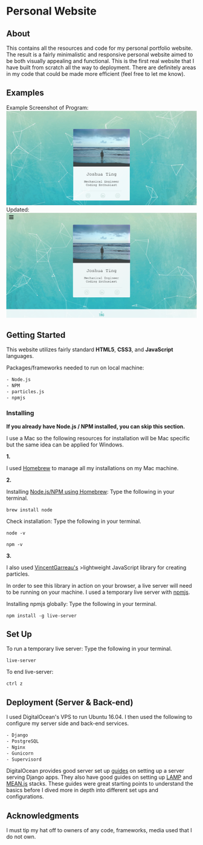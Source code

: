 # Personal Website

## About

This contains all the resources and code for my personal portfolio website. The result is a fairly minimalistic and responsive personal website aimed to be both visually appealing and functional. This is the first real website that I have built from scratch all the way to deployment. There are definitely areas in my code that could be made more efficient (feel free to let me know). 

## Examples

Example Screenshot of Program:
![Example Screenshot](images/screenshot.jpg)
Updated:
![Example Screenshot 2](images/screenshot02.jpg)

## Getting Started

This website utilizes fairly standard **HTML5**, **CSS3**, and **JavaScript** languages. 

Packages/frameworks needed to run on local machine:
```
- Node.js
- NPM
- particles.js
- npmjs
```

### Installing

**If you already have Node.js / NPM installed, you can skip this section.**

I use a Mac so the following resources for installation will be Mac specific but the same idea can be applied for Windows.

**1.**

I used [Homebrew](https://brew.sh/) to manage all my installations on my Mac machine. 

**2.**

Installing [Node.js/NPM using Homebrew](http://blog.teamtreehouse.com/install-node-js-npm-mac):
Type the following in your terminal.
```
brew install node
```
Check installation:
Type the following in your terminal.
```
node -v
```
```
npm -v
```
**3.**

I also used [VincentGarreau's](https://github.com/VincentGarreau/particles.js/) >lightweight JavaScript library for creating particles.

In order to see this library in action on your browser, a live server will need to be running on your machine. I used a temporary live server with [npmjs](https://www.npmjs.com/package/live-server).

Installing npmjs globally:
Type the following in your terminal.
```
npm install -g live-server
```

## Set Up

To run a temporary live server:
Type the following in your terminal.
```
live-server
```

To end live-server:
```
ctrl z
```

## Deployment (Server & Back-end)

I used DigitalOcean's VPS to run Ubuntu 16.04. I then used the following to configure my server side and back-end services. 
```
- Django
- PostgreSQL
- Nginx
- Gunicorn
- Supervisord
```
DigitalOcean provides good server set up [guides](https://www.digitalocean.com/community/tutorials/how-to-set-up-django-with-postgres-nginx-and-gunicorn-on-ubuntu-16-04) on setting up a server serving Django apps. They also have good guides on setting up [LAMP](https://www.digitalocean.com/community/tutorials/how-to-install-linux-apache-mysql-php-lamp-stack-on-ubuntu-16-04) and [MEAN.js](https://www.digitalocean.com/community/tutorials/how-to-install-a-mean-js-stack-on-an-ubuntu-14-04-server) stacks. These guides were great starting points to understand the basics before I dived more in depth into different set ups and configurations.

## Acknowledgments

I must tip my hat off to owners of any code, frameworks, media used that I do not own.
